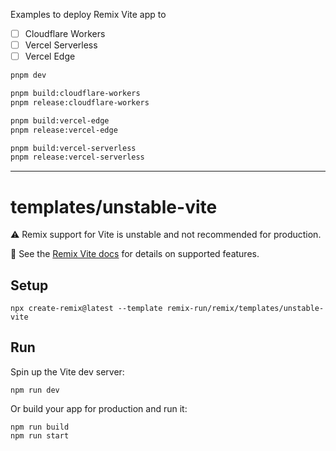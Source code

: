 Examples to deploy Remix Vite app to

- [ ] Cloudflare Workers
- [ ] Vercel Serverless
- [ ] Vercel Edge

```sh
pnpm dev

pnpm build:cloudflare-workers
pnpm release:cloudflare-workers

pnpm build:vercel-edge
pnpm release:vercel-edge

pnpm build:vercel-serverless
pnpm release:vercel-serverless
```

---

# templates/unstable-vite

⚠️ Remix support for Vite is unstable and not recommended for production.

📖 See the [Remix Vite docs][remix-vite-docs] for details on supported features.

## Setup

```shellscript
npx create-remix@latest --template remix-run/remix/templates/unstable-vite
```

## Run

Spin up the Vite dev server:

```shellscript
npm run dev
```

Or build your app for production and run it:

```shellscript
npm run build
npm run start
```

[remix-vite-docs]: https://remix.run/docs/en/main/future/vite
